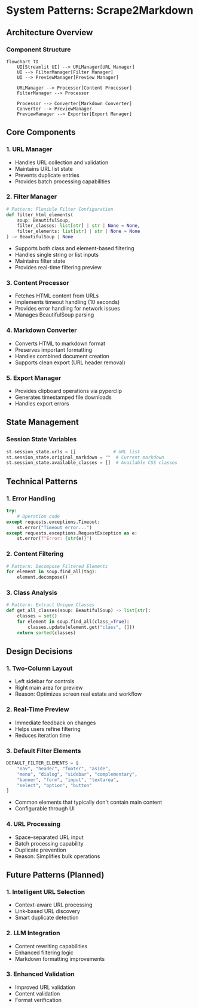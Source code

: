 # System Patterns: Scrape2Markdown

## Architecture Overview

### Component Structure
```mermaid
flowchart TD
    UI[Streamlit UI] --> URLManager[URL Manager]
    UI --> FilterManager[Filter Manager]
    UI --> PreviewManager[Preview Manager]
    
    URLManager --> Processor[Content Processor]
    FilterManager --> Processor
    
    Processor --> Converter[Markdown Converter]
    Converter --> PreviewManager
    PreviewManager --> Exporter[Export Manager]
```

## Core Components

### 1. URL Manager
- Handles URL collection and validation
- Maintains URL list state
- Prevents duplicate entries
- Provides batch processing capabilities

### 2. Filter Manager
```python
# Pattern: Flexible Filter Configuration
def filter_html_elements(
    soup: BeautifulSoup,
    filter_classes: list[str] | str | None = None,
    filter_elements: list[str] | str | None = None
) -> BeautifulSoup | None
```
- Supports both class and element-based filtering
- Handles single string or list inputs
- Maintains filter state
- Provides real-time filtering preview

### 3. Content Processor
- Fetches HTML content from URLs
- Implements timeout handling (10 seconds)
- Provides error handling for network issues
- Manages BeautifulSoup parsing

### 4. Markdown Converter
- Converts HTML to markdown format
- Preserves important formatting
- Handles combined document creation
- Supports clean export (URL header removal)

### 5. Export Manager
- Provides clipboard operations via pyperclip
- Generates timestamped file downloads
- Handles export errors

## State Management

### Session State Variables
```python
st.session_state.urls = []              # URL list
st.session_state.original_markdown = ""  # Current markdown
st.session_state.available_classes = []  # Available CSS classes
```

## Technical Patterns

### 1. Error Handling
```python
try:
    # Operation code
except requests.exceptions.Timeout:
    st.error("Timeout error...")
except requests.exceptions.RequestException as e:
    st.error(f"Error: {str(e)}")
```

### 2. Content Filtering
```python
# Pattern: Decompose Filtered Elements
for element in soup.find_all(tag):
    element.decompose()
```

### 3. Class Analysis
```python
# Pattern: Extract Unique Classes
def get_all_classes(soup: BeautifulSoup) -> list[str]:
    classes = set()
    for element in soup.find_all(class_=True):
        classes.update(element.get("class", []))
    return sorted(classes)
```

## Design Decisions

### 1. Two-Column Layout
- Left sidebar for controls
- Right main area for preview
- Reason: Optimizes screen real estate and workflow

### 2. Real-Time Preview
- Immediate feedback on changes
- Helps users refine filtering
- Reduces iteration time

### 3. Default Filter Elements
```python
DEFAULT_FILTER_ELEMENTS = [
    "nav", "header", "footer", "aside",
    "menu", "dialog", "sidebar", "complementary",
    "banner", "form", "input", "textarea",
    "select", "option", "button"
]
```
- Common elements that typically don't contain main content
- Configurable through UI

### 4. URL Processing
- Space-separated URL input
- Batch processing capability
- Duplicate prevention
- Reason: Simplifies bulk operations

## Future Patterns (Planned)

### 1. Intelligent URL Selection
- Context-aware URL processing
- Link-based URL discovery
- Smart duplicate detection

### 2. LLM Integration
- Content rewriting capabilities
- Enhanced filtering logic
- Markdown formatting improvements

### 3. Enhanced Validation
- Improved URL validation
- Content validation
- Format verification
